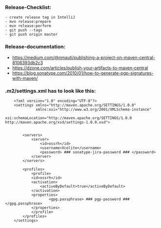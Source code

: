 ### Release-Checklist:
    - create release tag in IntelliJ
    - mvn release:prepare
    - mvn release:perform
    - git push --tags
    - git push origin master

### Release-documentation:
- https://medium.com/@nmauti/publishing-a-project-on-maven-central-8106393db2c3
- https://dzone.com/articles/publish-your-artifacts-to-maven-central
- https://blog.sonatype.com/2010/01/how-to-generate-pgp-signatures-with-maven/


### .m2/settings.xml has to look like this:
        <?xml version="1.0" encoding="UTF-8"?>
        <settings xmlns="http://maven.apache.org/SETTINGS/1.0.0"
                  xmlns:xsi="http://www.w3.org/2001/XMLSchema-instance"
                  xsi:schemaLocation="http://maven.apache.org/SETTINGS/1.0.0 http://maven.apache.org/xsd/settings-1.0.0.xsd">


            <servers>
                <server>
                    <id>ossrh</id>
                    <username>Xcelite</username>
                    <password> ### sonatype-jira-password ### </password>
                </server>
            </servers>

            <profiles>
                <profile>
                <id>ossrh</id>
                <activation>
                    <activeByDefault>true</activeByDefault>
                </activation>
                <properties>
                        <gpg.passphrase> ### pgp-password ###</gpg.passphrase>
                </properties>
                </profile>
            </profiles>
        </settings>